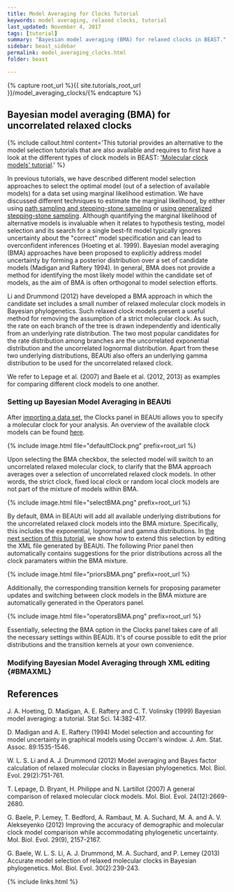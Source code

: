 ```yaml
---
title: Model Averaging for Clocks Tutorial
keywords: model averaging, relaxed clocks, tutorial
last_updated: November 4, 2017
tags: [tutorial]
summary: "Bayesian model averaging (BMA) for relaxed clocks in BEAST."
sidebar: beast_sidebar
permalink: model_averaging_clocks.html
folder: beast

---
```


{% capture root_url %}{{ site.tutorials_root_url }}/model_averaging_clocks/{% endcapture %}

## Bayesian model averaging (BMA) for uncorrelated relaxed clocks

{% include callout.html content='This tutorial provides an alternative to the model selection tutorials that are also available and requires to first have a look at the different types of clock models in BEAST: <a href="clocks">\'Molecular clock models\' tutorial</a>.' %}

In previous tutorials, we have described different model selection approaches to select the optimal model (out of a selection of available models) for a data set using marginal likelihood estimation.
We have discussed different techniques to estimate the marginal likelihood, by either using [path sampling and stepping-stone sampling](model_selection_1) or [using generalized stepping-stone sampling](model_selection_2).
Although quantifying the marginal likelihood of alternative models is invaluable when it relates to hypothesis testing, model selection and its search for a single best-fit model typically ignores uncertainty about the "correct" model specification and can lead to overconfident inferences (Hoeting et al. 1999). 
Bayesian model averaging (BMA) approaches have been proposed to explicitly address model uncertainty by forming a posterior distribution over a set of candidate models (Madigan and Raftery 1994). 
In general, BMA does not provide a method for identifying the most likely model within the candidate set of models, as the aim of BMA is often orthogonal to model selection efforts.

Li and Drummond (2012) have developed a BMA approach in which the candidate set includes a small number of relaxed molecular clock models in Bayesian phylogenetics. 
Such relaxed clock models present a useful method for removing the assumption of a strict molecular clock. 
As such, the rate on each branch of the tree is drawn independently and identically from an underlying rate distribution. 
The two most popular candidates for the rate distribution among branches are the uncorrelated exponential distribution and the uncorrelated lognormal distribution.
Apart from these two underlying distributions, BEAUti also offers an underlying gamma distribution to be used for the uncorrelated relaxed clock.

We refer to Lepage et al. (2007) and Baele et al. (2012, 2013) as examples for comparing different clock models to one another.

### Setting up Bayesian Model Averaging in BEAUti

After [importing a data set](first_tutorial), the Clocks panel in BEAUti allows you to specify a molecular clock for your analysis.
An overview of the available clock models can be found [here](clocks).

{% include image.html file="defaultClock.png" prefix=root_url %}

Upon selecting the BMA checkbox, the selected model will switch to an uncorrelated relaxed molecular clock, to clarify that the BMA approach averages over a selection of uncorrelated relaxed clock models.
In other words, the strict clock, fixed local clock or random local clock models are not part of the mixture of models within BMA.

{% include image.html file="selectBMA.png" prefix=root_url %}

By default, BMA in BEAUti will add all available underlying distributions for the uncorrelated relaxed clock models into the BMA mixture.
Specifically, this includes the exponential, lognormal and gamma distributions.
In [the next section of this tutorial](BMAXML), we show how to extend this selection by editing the XML file generated by BEAUti.
The following Prior panel then automatically contains suggestions for the prior distributions across all the clock paramaters within the BMA mixture.

{% include image.html file="priorsBMA.png" prefix=root_url %}

Additionally, the corresponding transition kernels for proposing parameter updates and switching between clock models in the BMA mixture are automatically generated in the Operators panel.

{% include image.html file="operatorsBMA.png" prefix=root_url %}

Essentially, selecting the BMA option in the Clocks panel takes care of all the necessary settings within BEAUti.
It's of course possible to edit the prior distributions and the transition kernels at your own convenience.


### Modifying Bayesian Model Averaging through XML editing {#BMAXML}




## References

J. A. Hoeting, D. Madigan, A. E. Raftery and C. T. Volinsky (1999) Bayesian model averaging: a tutorial. Stat Sci. 14:382-417.

D. Madigan and A. E. Raftery (1994) Model selection and accounting for model uncertainty in graphical models using Occam's window. J. Am. Stat. Assoc. 89:1535-1546.

W. L. S. Li and A. J. Drummond (2012) Model averaging and Bayes factor calculation of relaxed molecular clocks in Bayesian phylogenetics. Mol. Biol. Evol. 29(2):751-761.

T. Lepage, D. Bryant, H. Philippe and N. Lartillot (2007) A general comparison of relaxed molecular clock models. Mol. Biol. Evol. 24(12):2669-2680.

G. Baele, P. Lemey, T. Bedford, A. Rambaut, M. A. Suchard, M. A. and A. V. Alekseyenko (2012) Improving the accuracy of demographic and molecular clock model comparison while accommodating phylogenetic uncertainty. Mol. Biol. Evol. 29(9), 2157-2167.

G. Baele, W. L. S. Li, A. J. Drummond, M. A. Suchard, and P. Lemey (2013) Accurate model selection of relaxed molecular clocks in Bayesian phylogenetics. Mol. Biol. Evol. 30(2):239-243.

{% include links.html %}